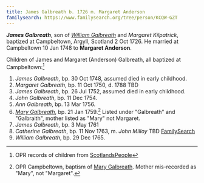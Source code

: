 ```yaml
---
title: James Galbreath b. 1726 m. Margaret Anderson
familysearch: https://www.familysearch.org/tree/person/KCQW-GZT
---
```

***James Galbreath***, son of [*William Galbreath*](galbreath-william-1701.md) and  *Margaret Kilpatrick*, baptized at Campbeltown, Argyll, Scotland 2 Oct 1726.  He married at Campbeltown 10 Jan 1748 to **Margaret Anderson**.

Children of James and Margaret (Anderson) Galbreath, all baptized at Campbeltown:[^children]

1. *James Galbreath*, bp. 30 Oct 1748, assumed died in early childhood.
2. *Margaret Galbreath*, bp. 11 Oct 1750, d. 1788 TBD
3. *James Galbreath*, bp. 26 Jul 1752, assumed died in early childhood.
4. *John Galbreath*, bp. 11 Dec 1754.
5. *Ann Galbreath*, bp. 13 Mar 1756.
6. [*Mary Galbreath*](galbreath-mary-1759.md), bp. 21 Jan 1759.[^mary-birth] Listed under "Galbreath" and "Galbraith", mother listed as "Mary" not Margaret.
7. *James Galbreath*, bp. 3 May 1761
8. *Catherine Galbreath*, bp. 11 Nov 1763, m. *John Milloy*  TBD [FamilySearch](https://www.familysearch.org/tree/person/details/KH5T-Y9Y)
9. *William Galbreath*, bp. 29 Dec 1765.

[^children]: OPR records of children from [ScotlandsPeople](https://www.scotlandspeople.gov.uk/record-results?search_type=people&event=%28B%20OR%20C%20OR%20S%29&record_type%5B0%5D=opr_births&church_type=Old%20Parish%20Registers&dl_cat=church&dl_rec=church-births-baptisms&surname=galbreath&surname_so=fuzzy&forename_so=starts&from_year=1748&to_year=1770&parent_names=galb&parent_names_so=starts&parent_name_two=anderson&parent_name_two_so=fuzzy&county=ARGYLL&record=Church%20of%20Scotland%20%28old%20parish%20registers%29%20Roman%20Catholic%20Church%20Other%20churches&rd_real_name%5B0%5D=CAMPBELTOWN%20%28LANDWARD%29%20OR%20CAMPBELTOWN%20%28BURGH%29%20OR%20CAMPBELTOWN&rd_display_name%5B0%5D=CAMPBELTOWN%20%28LANDWARD%29%7CCAMPBELTOWN%20%28BURGH%29%7CCAMPBELTOWN_CAMPBELTOWN&rd_label%5B0%5D=CAMPBELTOWN&rd_name%5B0%5D=CAMPBELTOWN%20%2ALANDWARD%2A%20OR%20CAMPBELTOWN%20%2ABURGH%2A%20OR%20CAMPBELTOWN&sort=asc&order=Date&field=year)

[^mary-birth]: OPR Campbeltown, baptism of [Mary Galbreath](/sources/opr-campbeltown-births.md#1759-01-21-mary-galbreath).  Mother mis-recorded as "Mary", not "Margaret".
